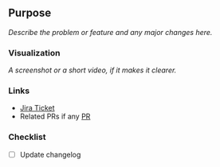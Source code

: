 ## Purpose
_Describe the problem or feature and any major changes here._

### Visualization
_A screenshot or a short video, if it makes it clearer._

### Links
- [Jira Ticket](https://fashiontrade.atlassian.net/browse/###-###)
- Related PRs if any [PR](https://github.com/FashionTrade/app-service/pull/####)

### Checklist
- [ ] Update changelog
